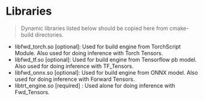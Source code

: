 # Libraries
> Dynamic libraries listed below should be copied here from cmake-build directories.
- libfwd_torch.so [optional]: Used for build engine from TorchScript Module. Also used for doing inference with Torch Tensors.
- libfwd_tf.so [optional]: Used for build engine from Tensorflow pb model. Also used for doing inference with TF_Tensors.
- libfwd_onnx.so [optional]: Used for build engine from ONNX model. Also used for doing inference with Forward Tensors.
- libtrt_engine.so [required] : Used alone for doing inference with Fwd_Tensors.
